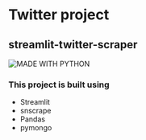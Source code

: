 # Twitter project
## streamlit-twitter-scraper
![MADE WITH PYTHON](http://ForTheBadge.com/images/badges/made-with-python.svg)
 ### This project is built using 
 * Streamlit
 * snscrape
 * Pandas
 * pymongo
